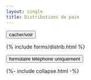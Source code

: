 ```yaml
---
layout: single
title: Distributions de pain
---
```



<button class="collapsible"
        id="form-distrib">cacher/voir</button>
<div class="content"
     id="form-distribdata" markdown="1"
     style="display: block">
{% include forms/distrib.html %}
</div>


<button class="collapsible"
        id="form-distrib-telephone">formulaire téléphone uniquement</button>
<div class="content"
     id="form-distrib-telephonedata" markdown="1"
     style="display: none">
{% include forms/distrib-telephone.html %}
</div>

{%- include collapse.html -%}
